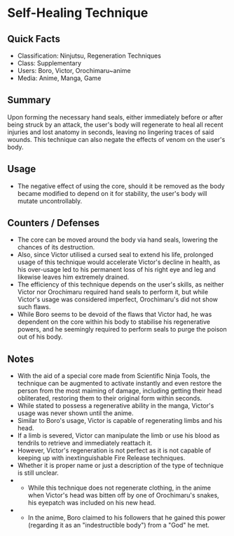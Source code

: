 # Self-Healing Technique

## Quick Facts
- Classification: Ninjutsu, Regeneration Techniques
- Class: Supplementary
- Users: Boro, Victor, Orochimaru~anime
- Media: Anime, Manga, Game

## Summary
Upon forming the necessary hand seals, either immediately before or after being struck by an attack, the user's body will regenerate to heal all recent injuries and lost anatomy in seconds, leaving no lingering traces of said wounds. This technique can also negate the effects of venom on the user's body.

## Usage
- The negative effect of using the core, should it be removed as the body became modified to depend on it for stability, the user's body will mutate uncontrollably.

## Counters / Defenses
- The core can be moved around the body via hand seals, lowering the chances of its destruction.
- Also, since Victor utilised a cursed seal to extend his life, prolonged usage of this technique would accelerate Victor's decline in health, as his over-usage led to his permanent loss of his right eye and leg and likewise leaves him extremely drained.
- The efficiency of this technique depends on the user's skills, as neither Victor nor Orochimaru required hand seals to perform it, but while Victor's usage was considered imperfect, Orochimaru's did not show such flaws.
- While Boro seems to be devoid of the flaws that Victor had, he was dependent on the core within his body to stabilise his regenerative powers, and he seemingly required to perform seals to purge the poison out of his body.

## Notes
- With the aid of a special core made from Scientific Ninja Tools, the technique can be augmented to activate instantly and even restore the person from the most maiming of damage, including getting their head obliterated, restoring them to their original form within seconds.
- While stated to possess a regenerative ability in the manga, Victor's usage was never shown until the anime.
- Similar to Boro's usage, Victor is capable of regenerating limbs and his head.
- If a limb is severed, Victor can manipulate the limb or use his blood as tendrils to retrieve and immediately reattach it.
- However, Victor's regeneration is not perfect as it is not capable of keeping up with inextinguishable Fire Release techniques.
- Whether it is proper name or just a description of the type of technique is still unclear.
- * While this technique does not regenerate clothing, in the anime when Victor's head was bitten off by one of Orochimaru's snakes, his eyepatch was included on his new head.
- * In the anime, Boro claimed to his followers that he gained this power (regarding it as an "indestructible body") from a "God" he met.
